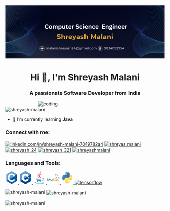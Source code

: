 <!--
**shreyash-malani/shreyash-malani** is a ✨ _special_ ✨ repository because its `README.md` (this file) appears on your GitHub profile.

Here are some ideas to get you started:

- 🔭 I’m currently working on ...
- 🌱 I’m currently learning ...
- 👯 I’m looking to collaborate on ...
- 🤔 I’m looking for help with ...
- 💬 Ask me about ...
- 📫 How to reach me: ...
- 😄 Pronouns: ...
- ⚡ Fun fact: ...
-->
<div align="center">
    <img src="https://github.com/shreyash-malani/shreyash-malani/blob/main/Add%20a%20heading.png" alt="logo">
</div>

<h1 align="center">Hi 👋, I'm Shreyash Malani</h1>
<h3 align="center">A passionate Software Developer from India</h3>

<img align="right" alt="coding" width="400" src="https://user-images.githubusercontent.com/55389276/140866485-8fb1c876-9a8f-4d6a-98dc-08c4981eaf70.gif">

<p align="left">
    <img src="https://komarev.com/ghpvc/?username=shreyash-malani&label=Profile%20views&color=0e75b6&style=flat" alt="shreyash-malani" />
</p>

- 🌱 I’m currently learning **Java**



<h3 align="left">Connect with me:</h3>
<p align="left">
    <a href="www.linkedin.com/in/shreyash-malani-7019782a4" target="blank"><img align="center" src="https://raw.githubusercontent.com/rahuldkjain/github-profile-readme-generator/master/src/images/icons/Social/linked-in-alt.svg" alt="linkedin.com/in/shreyash-malani-7019782a4" height="30" width="40" /></a>
    <a href="https://instagram.com/shreyas.malani" target="blank"><img align="center" src="https://raw.githubusercontent.com/rahuldkjain/github-profile-readme-generator/master/src/images/icons/Social/instagram.svg" alt="shreyas.malani" height="30" width="40" /></a>
    <a href="https://www.codechef.com/users/shreyash_24" target="blank"><img align="center" src="https://cdn.jsdelivr.net/npm/simple-icons@3.1.0/icons/codechef.svg" alt="shreyash_24" height="30" width="40" /></a>
    <a href="https://www.leetcode.com/shreyash_321" target="blank"><img align="center" src="https://raw.githubusercontent.com/rahuldkjain/github-profile-readme-generator/master/src/images/icons/Social/leet-code.svg" alt="shreyash_321" height="30" width="40" /></a>
    <a href="https://discord.gg/shreyashmalani" target="blank"><img align="center" src="https://raw.githubusercontent.com/rahuldkjain/github-profile-readme-generator/master/src/images/icons/Social/discord.svg" alt="shreyashmalani" height="30" width="40" /></a>
</p>

<h3 align="left">Languages and Tools:</h3>
<p align="left">
    <a href="https://www.cprogramming.com/" target="_blank" rel="noreferrer">
        <img src="https://raw.githubusercontent.com/devicons/devicon/master/icons/c/c-original.svg" alt="c" width="40" height="40"/>
    </a>
    <a href="https://www.w3schools.com/cpp/" target="_blank" rel="noreferrer">
        <img src="https://raw.githubusercontent.com/devicons/devicon/master/icons/cplusplus/cplusplus-original.svg" alt="cplusplus" width="40" height="40"/>
    </a>
    <a href="https://www.java.com" target="_blank" rel="noreferrer">
        <img src="https://raw.githubusercontent.com/devicons/devicon/master/icons/java/java-original.svg" alt="java" width="40" height="40"/>
    </a>
    <a href="https://www.mysql.com/" target="_blank" rel="noreferrer">
        <img src="https://raw.githubusercontent.com/devicons/devicon/master/icons/mysql/mysql-original-wordmark.svg" alt="mysql" width="40" height="40"/>
    </a>
    <a href="https://www.python.org" target="_blank" rel="noreferrer">
        <img src="https://raw.githubusercontent.com/devicons/devicon/master/icons/python/python-original.svg" alt="python" width="40" height="40"/>
    </a>
    <a href="https://www.tensorflow.org" target="_blank" rel="noreferrer">
        <img src="https://www.vectorlogo.zone/logos/tensorflow/tensorflow-icon.svg" alt="tensorflow" width="40" height="40"/>
    </a>
</p>

<p>
    <img align="left" src="https://github-readme-stats.vercel.app/api/top-langs?username=shreyash-malani&show_icons=true&locale=en&layout=compact" alt="shreyash-malani" />
</p>

<p>&nbsp;<img align="center" src="https://github-readme-stats.vercel.app/api?username=shreyash-malani&show_icons=true&locale=en" alt="shreyash-malani" /></p>

<p><img align="center" src="https://github-readme-streak-stats.herokuapp.com/?user=shreyash-malani&" alt="shreyash-malani" /></p>
